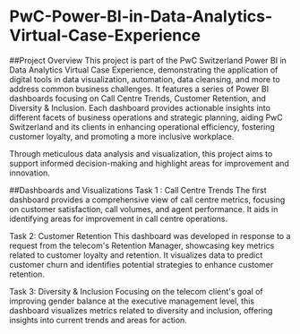 # PwC-Power-BI-in-Data-Analytics-Virtual-Case-Experience

##Project Overview
This project is part of the PwC Switzerland Power BI in Data Analytics Virtual Case Experience, demonstrating the application of digital tools in data visualization, automation, data cleansing, and more to address common business challenges. It features a series of Power BI dashboards focusing on Call Centre Trends, Customer Retention, and Diversity & Inclusion. Each dashboard provides actionable insights into different facets of business operations and strategic planning, aiding PwC Switzerland and its clients in enhancing operational efficiency, fostering customer loyalty, and promoting a more inclusive workplace.

Through meticulous data analysis and visualization, this project aims to support informed decision-making and highlight areas for improvement and innovation.

##Dashboards and Visualizations
Task 1 : Call Centre Trends
The first dashboard provides a comprehensive view of call centre metrics, focusing on customer satisfaction, call volumes, and agent performance. It aids in identifying areas for improvement in call centre operations.

Task 2: Customer Retention
This dashboard was developed in response to a request from the telecom's Retention Manager, showcasing key metrics related to customer loyalty and retention. It visualizes data to predict customer churn and identifies potential strategies to enhance customer retention.

Task 3: Diversity & Inclusion
Focusing on the telecom client's goal of improving gender balance at the executive management level, this dashboard visualizes metrics related to diversity and inclusion, offering insights into current trends and areas for action.
